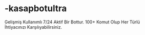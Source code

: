 # -kasapbotultra
Gelişmiş Kullanımlı 7/24 Aktif Bir Bottur. 100+ Komut Olup Her Türlü İhtiyacınızı Karşılıyabilirsiniz.
